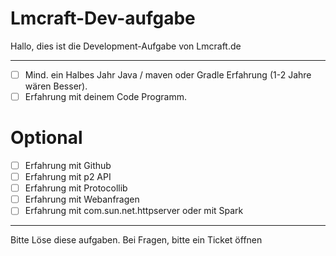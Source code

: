# Lmcraft-Dev-aufgabe

Hallo, dies ist die Development-Aufgabe von Lmcraft.de

--------------------------------

-  [ ] Mind. ein Halbes Jahr Java / maven oder Gradle Erfahrung (1-2 Jahre wären Besser).
-  [ ] Erfahrung mit deinem Code Programm.
# Optional
-  [ ] Erfahrung mit Github
-  [ ] Erfahrung mit p2 API
-  [ ] Erfahrung mit Protocollib
-  [ ] Erfahrung mit Webanfragen
-  [ ] Erfahrung mit com.sun.net.httpserver oder mit Spark

---------------------------------

Bitte Löse diese aufgaben.
Bei Fragen, bitte ein Ticket öffnen 
